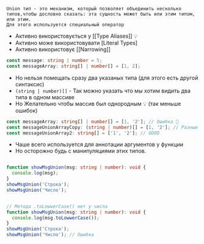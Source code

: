  
	Union тип - это механизм, который позволяет объединить несколько типов,чтобы дословно сказать: эта сущность может быть или этим типом, или этим. 
	Для этого используется специальный оператор

- Активно використовується у [[Type Aliases]] 💡
- Активно може використовувати [Literal Types]
-  Активно використовує [[Narrowing]]

```TypeScript
const message: string | number = 5;
const messageArray: string[] | number[] = [1, 2];
```

- Но нельзя помещать сразу два указаных типа (для этого есть другой синтаксис)
- `(string | number)[]` - Так можно указать что мы хотим видить два типа в одном массиве
- Но Желательно чтобы массив был однородным 💡 (так меньше ошибок)

```TypeScript
const messageArray: string[] | number[] = [1, '2']; // Ошибка 🐞
const messageUnionArrayСopy: (string | number)[] = [1, '2']; // Разные типы 💡
const messageUnionArray2: string[] = ['1', '2']; // GOOD
```

- Чаше всего используется для аннотации аргументов у функции
- Но осторожно будь с манипуляциями этих типов.

```TypeScript

function showMsgUnion(msg: string | number): void {
  console.log(msg);
}
showMsgUnion('Строка');
showMsgUnion('Число');


// Метода .toLowwerCase() нет у числа 
function showMsgUnion(msg: string | number): void {
  console.log(msg.toLowwerCase());
}
showMsgUnion('Строка');
showMsgUnion('Число'); // Ошибка

```

